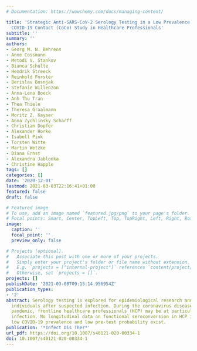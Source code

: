 ```yaml
---
# Documentation: https://wowchemy.com/docs/managing-content/

title: 'Strategic Anti-SARS-CoV-2 Serology Testing in a Low Prevalence Setting: The
  COVID-19 Contact (CoCo) Study in Healthcare Professionals'
subtitle: ''
summary: ''
authors:
- Georg M. N. Behrens
- Anne Cossmann
- Metodi V. Stankov
- Bianca Schulte
- Hendrik Streeck
- Reinhold Förster
- Berislav Bosnjak
- Stefanie Willenzon
- Anna-Lena Boeck
- Anh Thu Tran
- Thea Thiele
- Theresa Graalmann
- Moritz Z. Kayser
- Anna Zychlinsky Scharff
- Christian Dopfer
- Alexander Horke
- Isabell Pink
- Torsten Witte
- Martin Wetzke
- Diana Ernst
- Alexandra Jablonka
- Christine Happle
tags: []
categories: []
date: '2020-12-01'
lastmod: 2021-03-03T22:16:41+01:00
featured: false
draft: false

# Featured image
# To use, add an image named `featured.jpg/png` to your page's folder.
# Focal points: Smart, Center, TopLeft, Top, TopRight, Left, Right, BottomLeft, Bottom, BottomRight.
image:
  caption: ''
  focal_point: ''
  preview_only: false

# Projects (optional).
#   Associate this post with one or more of your projects.
#   Simply enter your project's folder or file name without extension.
#   E.g. `projects = ["internal-project"]` references `content/project/deep-learning/index.md`.
#   Otherwise, set `projects = []`.
projects: []
publishDate: '2021-03-08T09:15:14.956954Z'
publication_types:
- '2'
abstract: Serology testing is explored for epidemiological research and to inform
  individuals after suspected infection. During the coronavirus disease 2019 (COVID-19)
  pandemic, frontline healthcare professionals (HCP) may be at particular risk for
  infection. No longitudinal data on functional seroconversion in HCP in regions with
  low COVID-19 prevalence and low pre-test probability exist.
publication: '*Infect Dis Ther*'
url_pdf: https://doi.org/10.1007/s40121-020-00334-1
doi: 10.1007/s40121-020-00334-1
---
```

